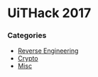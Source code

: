 # UiTHack 2017

### Categories
- [Reverse Engineering](./Reverse%20Engineering/)
- [Crypto](./Crypto/)
- [Misc](./Misc/)
